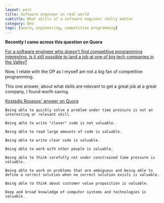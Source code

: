 ```yaml
---
layout: post
title: Software engineer in real world
subtitle: What skills of a software engineer really matter
category: Dev
tags: [quora, engineering, competitive programming]
---
```


**Recently I came across this question on Quora**

[For a software engineer who doesn't find competitive programming interesting, is it still possible to land a job at one of big tech companies in the Valley?](https://www.quora.com/For-a-software-engineer-who-doesnt-find-competitive-programming-interesting-but-would-like-to-join-one-of-the-big-tech-companies-for-example-Google-Facebook-or-Microsoft-what-options-do-I-have-Is-it-still-possible-to-land-a-job-at-one-of-those-companies)

Now, I relate with the OP as I myself am not a big fan of competitive programming. 

This one answer, about what skills are relevant to get a great job at a great company, I found worth saving.

[Kostadis Roussos' answer on Quora](https://www.quora.com/For-a-software-engineer-who-doesnt-find-competitive-programming-interesting-but-would-like-to-join-one-of-the-big-tech-companies-for-example-Google-Facebook-or-Microsoft-what-options-do-I-have-Is-it-still-possible-to-land-a-job-at-one-of-those-companies/answer/Kostadis-Roussos?srid=YE7L)

```
Being able to quickly solve a problem under time pressure is not an interesting or relevant skill.

Being able to write "clever" code is not valuable.

Being able to read large amounts of code is valuable. 

Being able to write clear code is valuable. 

Being able to work with other people is valuable.

Being able to think carefully not under constrained time pressure is valuable. 

Being able to work on problems that are ambiguous and being able to define a correct solution when no correct solution exists is valuable. 

Being able to think about customer value proposition is valuable.

Deep and broad knowledge of computer systems and technologies is valuable.
```

